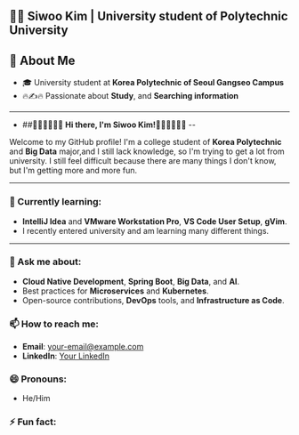 ## 👨‍🎓 Siwoo Kim | University student of Polytechnic University

🙊 **About Me**
--
- 🎓 University student at **Korea Polytechnic of Seoul Gangseo Campus**
- 🔥✍🔥 Passionate about **Study**, and **Searching information**
  
---

- ##🎉🎉🎉🙌🙌🙌 **Hi there, I'm Siwoo Kim!**🙌🙌🙌🎉🎉🎉
--

Welcome to my GitHub profile! I'm a college student of **Korea Polytechnic** and **Big Data** major,and I still lack knowledge, so I'm trying to get a lot from university. I still feel difficult because there are many things I don't know, but I'm getting more and more fun.

---

### 🌱 Currently learning:
- **IntelliJ Idea** and **VMware Workstation Pro**, **VS Code User Setup**, **gVim**.
- I recently entered university and am learning many different things.

---

### 💬 Ask me about:
- **Cloud Native Development**, **Spring Boot**, **Big Data**, and **AI**.
- Best practices for **Microservices** and **Kubernetes**.
- Open-source contributions, **DevOps** tools, and **Infrastructure as Code**.

### 📫 How to reach me:
- **Email**: your-email@example.com
- **LinkedIn**: [Your LinkedIn](https://www.linkedin.com/in/yourprofile)

### 😄 Pronouns:
- He/Him

### ⚡ Fun fact:
